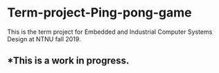 # Term-project-Ping-pong-game
 This is the term project for Embedded and Industrial Computer Systems Design at NTNU fall 2019.

## *This is a work in progress.
